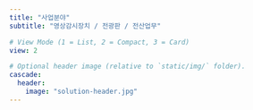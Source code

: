 ```yaml
---
title: "사업분야"
subtitle: "영상감시장치 / 전광판 / 전산업무"

# View Mode (1 = List, 2 = Compact, 3 = Card)
view: 2

# Optional header image (relative to `static/img/` folder).
cascade:
  header:
    image: "solution-header.jpg"
---
```

